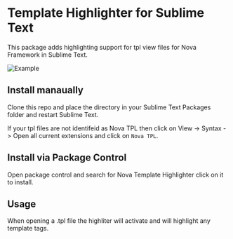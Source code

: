 # Template Highlighter for Sublime Text

This package adds highlighting support for tpl view files for Nova Framework in Sublime Text.

![Example](https://github.com/nova-framework/template-highlighter-sublime-text/blob/master/example.png)

## Install manaually
Clone this repo and place the directory in your Sublime Text Packages folder and restart Sublime Text.

If your tpl files are not identifeid as Nova TPL then click on View -> Syntax -> Open all current extensions and click on `Nova TPL`.

## Install via Package Control
Open package control and search for Nova Template Highlighter click on it to install. 

## Usage

When opening a .tpl file the highliter will activate and will highlight any template tags.
